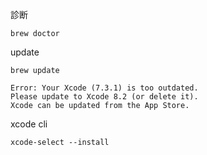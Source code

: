 診断
```
brew doctor
```

update
```
brew update
```


```
Error: Your Xcode (7.3.1) is too outdated.
Please update to Xcode 8.2 (or delete it).
Xcode can be updated from the App Store.
```


xcode cli
```
xcode-select --install
```
